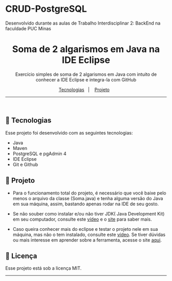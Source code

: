 # CRUD-PostgreSQL

Desenvolvido durante as aulas de Trabalho Interdisciplinar 2: BackEnd  na faculdade PUC Minas

<h1 align="center"> Soma de 2 algarismos em Java na IDE Eclipse </h1>

<p align="center">
Exercício simples de soma de 2 algarismos em Java com intuito de conhecer a IDE Eclipse e integra-la com GitHub
 <br/>

</p>

<p align="center">
  <a href="#-tecnologias">Tecnologias</a>&nbsp;&nbsp;&nbsp;|&nbsp;&nbsp;&nbsp;
  <a href="#-projeto">Projeto</a>&nbsp;&nbsp;&nbsp;
</p>

---

<br>

## 🚀 Tecnologias

Esse projeto foi desenvolvido com as seguintes tecnologias:

- Java
- Maven
- PostgreSQL e pgAdmin 4
- IDE Eclipse
- Git e Github

## 📁 Projeto

- Para o funcionamento total do projeto, é necessário que você baixe pelo menos o arquivo da classe (Soma.java) e tenha alguma versão do Java em sua máquina, assim, bastando apenas rodar na IDE de seu gosto. 

- Se não souber como instalar e/ou não tiver JDK( Java Development Kit) em seu computador, consulte este [vídeo](https://www.youtube.com/watch?v=sNFii-cvNz0) e o [site](https://www.oracle.com/br/java/technologies/downloads/) para saber mais.

-  Caso queira conhecer mais do eclipse e testar o projeto nele em sua máquina, mas não o tem instalado, consulte este [vídeo](https://www.youtube.com/watch?v=1-TXv0D5bcg). Se tiver dúvidas ou mais interesse em aprender sobre a ferramenta, acesse o site [aqui](https://www.eclipse.org/).

## 📝 Licença

Esse projeto está sob a licença MIT.

---
